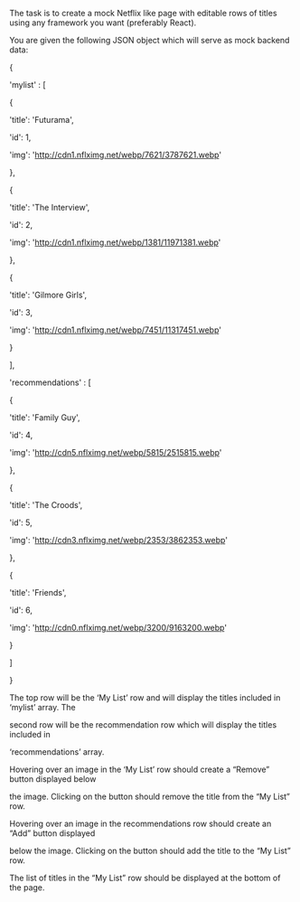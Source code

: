 
The task is to create a mock Netflix like page with editable rows of titles using any framework you want (preferably React).
 
You are given the following JSON object which will serve as mock back­end data: 
 
{
 
'mylist' : [
 
{
 
'title': 'Futurama',
 
'id': 1,
 
'img': 'http://cdn1.nflximg.net/webp/7621/3787621.webp'
 
},
 
{
 
'title': 'The Interview',
 
'id': 2,
 
'img': 'http://cdn1.nflximg.net/webp/1381/11971381.webp'
 
},
 
{
 
'title': 'Gilmore Girls',
 
'id': 3,
 
'img': 'http://cdn1.nflximg.net/webp/7451/11317451.webp'
 
}
 
],
 
'recommendations' : [
 
{
 
'title': 'Family Guy',
 
'id': 4,
 
'img': 'http://cdn5.nflximg.net/webp/5815/2515815.webp'
 
},
 
{
 
'title': 'The Croods',
 
'id': 5,
 
'img': 'http://cdn3.nflximg.net/webp/2353/3862353.webp'
 
},
 
{
 
'title': 'Friends',
 
'id': 6,
 
'img': 'http://cdn0.nflximg.net/webp/3200/9163200.webp'
 
}
 
]
 
}
 
The top row will be the ‘My List’ row and will display the titles included in ‘mylist’ array. The
 
second row will be the recommendation row which will display the titles included in
 
‘recommendations’ array.
 
Hovering over an image in the ‘My List’ row should create a “Remove” button displayed below
 
the image. Clicking on the button should remove the title from the “My List” row.
 
Hovering over an image in the recommendations row should create an “Add” button displayed
 
below the image. Clicking on the button should add the title to the “My List” row.
 
The list of titles in the “My List” row should be displayed at the bottom of the page.
